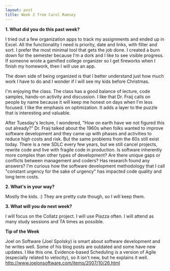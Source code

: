 ```yaml
---
layout: post
title: Week 2 from Carol Ramsey
---
```


**1. What did you do this past week?**

I tried out a few organization apps to track my assignments and ended up in Excel. All the functionality I need is priority, date and links, with filter and sort. I prefer the most minimal tool that gets the job done. I created a burn down for the semester because I'm a dork and I like to see visible progress. If someone wrote a gamified college organizer so I get fireworks when I finish my homework, then I will use an app. 

The down side of being organized is that I better understand just how much work I have to do and I wonder if I will see my kids before Christmas. 

I'm enjoying the class. The class has a good balance of lecture, code samples, hands-on activity and discussion. I like that Dr. Fraij calls on people by name because it will keep me honest on days when I'm less focused. I like the emphasis on optimization. It adds a layer to the puzzle that is interesting and valuable.

After Tuesday's lecture, I wondered, "How on earth have we not figured this out already?" Dr. Fraij talked about the 1960s when folks wanted to improve software development and they came up with phases and activities to reduce high costs and risk. But the same problems from the 60s still exist today. There is a new SDLC every few years, but we still cancel projects,  rewrite code and live with fragile code in production. Is software inherently more complex than other types of development? Are there unique gaps or conflicts between management and coders? Has research found any answers? I'm curious how the software development methodology that I call "constant urgency for the sake of urgency" has impacted code quality and long term costs. 


**2. What's in your way?**

Mostly the kids. :) They are pretty cute though, so I will keep them. 

**3. What will you do next week?**

I will focus on the Collatz project. I will use Piazza often. I will attend as many study sessions and TA times as possible.

**Tip of the Week**

Joel on Software (Joel Spolsky) is smart about software development and he writes well. Some of his blog posts are outdated and some have new updates. I like this one. Evidence-based Scheduling is a version of Agile (especially related to velocity), so it isn't new, but he explains it well. 
http://www.joelonsoftware.com/items/2007/10/26.html
